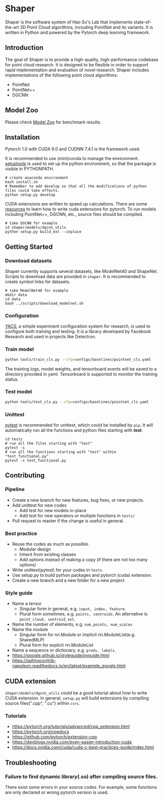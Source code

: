 # Shaper
Shaper is the software system of Hao Su's Lab that implements state-of-the-art 3D Point Cloud algorithms, 
including PointNet and its variants. 
It is written in Python and powered by the Pytorch deep learning framework.

## Introduction
The goal of Shaper is to provide a high-quality, high-performance codebase for point cloud research. 
It is designed to be flexible in order to support rapid implementation and evaluation of novel research. 
Shaper includes implementations of the following point cloud algorithms:
- PointNet
- PointNet++
- DGCNN

## Model Zoo
Please check [Model Zoo](MODEL_ZOO.md) for benchmark results.

## Installation
Pytorch 1.0 with CUDA 9.0 and CUDNN 7.4.1 is the framework used.

It is recommended to use (mini)conda to manage the environment.
[setuptools](https://setuptools.readthedocs.io/en/latest/) is used to set up the python environment, 
so that the package is visible in PYTHONPATH.
```
# create anaconda environment
bash install.sh
# Remember to add develop so that all the modifications of python files could take effects.
python setup.py develop
```
CUDA extensions are written to speed up calculations.
There are some [resources](#cuda-extension) to learn how to write cuda extensions for pytorch.
To run models including PointNet++, DGCNN, etc., source files should be compiled.
```
# take DGCNN for example
cd shaper/models/dgcnn_utils
python setup.py build_ext --inplace
```

## Getting Started

### Download datasets
Shaper currently supports several datasets, like ModelNet40 and ShapeNet.
Scripts to download data are provided in ``shaper``.
It is recommended to create symbol links for datasets.
```
# take ModelNet40 for example
mkdir data
cd data
bash ../scripts/download_modelnet.sh
```

### Configuration
[YACS](https://pypi.org/project/yacs/), a simple experiment configuration system for research, 
is used to configure both training and testing.
It is a library developed by Facebook Research and used in projects like Detectron.

### Train model
```bash
python tools/train_cls.py --cfg=configs/baselines/pointnet_cls.yaml
```
The training logs, model weights, and tensorboard events will be saved to a directory provided in yaml.
Tensorboard is supported to monitor the training status.

### Test model
```bash
python tools/test_cls.py --cfg=configs/baselines/pointnet_cls.yaml
```

### Unittest
[pytest](https://docs.pytest.org/en/latest/) is recommended for unittest, which could be installed by ``pip``.
It will automatically run all the functions and python files starting with **test**.
```
cd tests
# run all the files starting with "test"
pytest -s
# run all the functions starting with "test" within "test_functional.py"
pytest -s test_functional.py
```

## Contributing

### Pipeline
- Create a new branch for new features, bug fixes, or new projects.
- Add unittest for new codes
    - Add test for new models in-place
    - Add test for new operators or multiple functions in ``tests/``
- Pull request to master if the change is useful in general.

### Best practice
- Reuse the codes as much as possible.
    - Modular design
    - Inherit from existing classes
    - Add options instead of making a copy (if there are not too many options)
- Write unittest(pytest) for your codes in ``tests``.
- Use setup.py to build python packages and pytorch (cuda) extension.
- Create a new branch and a new folder for a new project.

### Style guide
- Name a tensor
    - Singular form in general, e.g. ``input, index, feature``.
    - Plural form sometimes, e.g. ``points, centroids``. 
    An alternative is ``point_cloud, centroid_set``.
- Name the number of elements, e.g. ``num_points, num_scales``
- Name the module
    - Singular form for nn.Module or implicit nn.ModuleList(e.g. SharedMLP)
    - Plural form for explicit nn.ModuleList
- Name a sequence or dictionary, e.g. ``preds, labels``.
- https://google.github.io/styleguide/pyguide.html
- https://sphinxcontrib-napoleon.readthedocs.io/en/latest/example_google.html

## CUDA extension

``shaper/models/dgcnn_utils`` could be a good tutorial about how to write CUDA extension.
In general, ``setup.py`` will build extensions by compiling source files(".cpp", ".cu") within ``csrc``.

### Tutorials
- https://pytorch.org/tutorials/advanced/cpp_extension.html
- https://pytorch.org/cppdocs
- https://github.com/pytorch/extension-cpp
- https://devblogs.nvidia.com/even-easier-introduction-cuda
- https://docs.nvidia.com/cuda/cuda-c-best-practices-guide/index.html

## Troubleshooting

### Failure to find dynamic library(.so) after compiling source files.
There exist some errors in your source codes.
For example, some functions are only declared or wrong pytorch version is used.